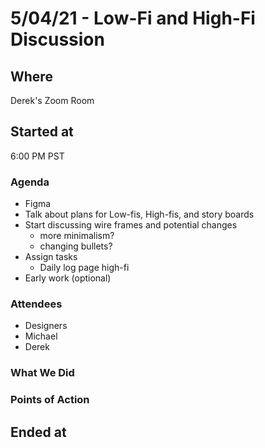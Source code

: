 # 5/04/21 - Low-Fi and High-Fi Discussion

## Where
Derek's Zoom Room

## Started at
6:00 PM PST

### Agenda
- Figma
- Talk about plans for Low-fis, High-fis, and story boards
- Start discussing wire frames and potential changes
  - more minimalism?
  - changing bullets?
- Assign tasks
  - Daily log page high-fi
- Early work (optional)

### Attendees
- Designers
- Michael
- Derek

### What We Did

### Points of Action

## Ended at
